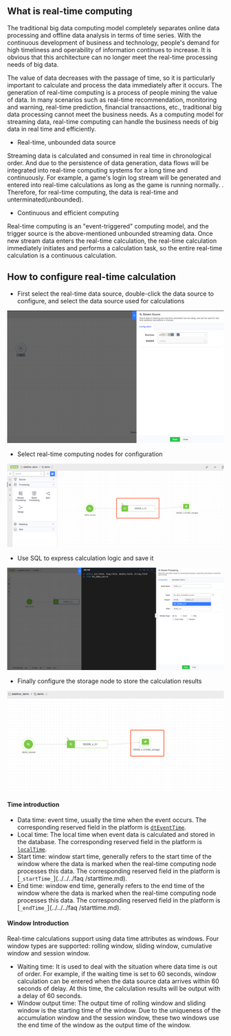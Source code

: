 ## What is real-time computing

The traditional big data computing model completely separates online data processing and offline data analysis in terms of time series. With the continuous development of business and technology, people's demand for high timeliness and operability of information continues to increase. It is obvious that this architecture can no longer meet the real-time processing needs of big data.

The value of data decreases with the passage of time, so it is particularly important to calculate and process the data immediately after it occurs. The generation of real-time computing is a process of people mining the value of data. In many scenarios such as real-time recommendation, monitoring and warning, real-time prediction, financial transactions, etc., traditional big data processing cannot meet the business needs. As a computing model for streaming data, real-time computing can handle the business needs of big data in real time and efficiently.

- Real-time, unbounded data source

Streaming data is calculated and consumed in real time in chronological order. And due to the persistence of data generation, data flows will be integrated into real-time computing systems for a long time and continuously. For example, a game's login log stream will be generated and entered into real-time calculations as long as the game is running normally. . Therefore, for real-time computing, the data is real-time and unterminated\(unbounded\).

- Continuous and efficient computing

Real-time computing is an "event-triggered" computing model, and the trigger source is the above-mentioned unbounded streaming data. Once new stream data enters the real-time calculation, the real-time calculation immediately initiates and performs a calculation task, so the entire real-time calculation is a continuous calculation.


## How to configure real-time calculation

- First select the real-time data source, double-click the data source to configure, and select the data source used for calculations

![](../../../assets/dataflow/stream-processing/dataflow-stream-source.png)

- Select real-time computing nodes for configuration

![](../../../assets/dataflow/stream-processing/dataflow-stream-node.png)

- Use SQL to express calculation logic and save it

![](../../../assets/dataflow/stream-processing/dataflow-stream-node-sql.png)

- Finally configure the storage node to store the calculation results

![](../../../assets/dataflow/stream-processing/dataflow-stream-node-storage.png)

#### Time introduction

  - Data time: event time, usually the time when the event occurs. The corresponding reserved field in the platform is [`dtEventTime`](../../../faq/localtime.md).
  - Local time: The local time when event data is calculated and stored in the database. The corresponding reserved field in the platform is [`localTime`](../../../faq/localtime.md).
  - Start time: window start time, generally refers to the start time of the window where the data is marked when the real-time computing node processes this data. The corresponding reserved field in the platform is [`_startTime_`](../../../faq /starttime.md).
  - End time: window end time, generally refers to the end time of the window where the data is marked when the real-time computing node processes this data. The corresponding reserved field in the platform is [`_endTime_`](../../../faq /starttime.md).

#### Window Introduction

Real-time calculations support using data time attributes as windows. Four window types are supported: rolling window, sliding window, cumulative window and session window.
  - Waiting time: It is used to deal with the situation where data time is out of order. For example, if the waiting time is set to 60 seconds, window calculation can be entered when the data source data arrives within 60 seconds of delay. At this time, the calculation results will be output with a delay of 60 seconds.
  - Window output time: The output time of rolling window and sliding window is the starting time of the window. Due to the uniqueness of the accumulation window and the session window, these two windows use the end time of the window as the output time of the window.